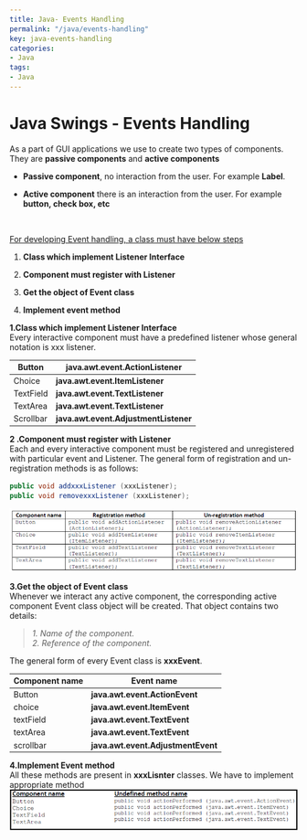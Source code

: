 ```yaml
---
title: Java- Events Handling
permalink: "/java/events-handling"
key: java-events-handling
categories:
- Java
tags:
- Java
---
```


Java Swings - Events Handling
===================

As a part of GUI applications we use to create two types of components. They are
**passive components** and **active components**

-   **Passive component**, no interaction from the user. For example **Label**.

-   **Active component** there is an interaction from the user. For example
    **button, check box, etc**

<br>

<u>For developing Event handling, a class must have below steps</u>

1.  **Class which implement Listener Interface**

2.  **Component must register with Listener**

3.  **Get the object of Event class**

4.  **Implement event method**


**1.Class which implement Listener Interface**  
Every interactive component must have a predefined listener whose general
notation is xxx listener.

| Button    | **java.awt.event.ActionListener**     |
|-----------|---------------------------------------|
| Choice    | **java.awt.event.ItemListener**       |
| TextField | **java.awt.event.TextListener**       |
| TextArea  | **java.awt.event.TextListener**       |
| Scrollbar | **java.awt.event.AdjustmentListener** |



**2 .Component must register with Listener**  
Each and every interactive component must be registered and unregistered with
particular event and Listener. The general form of registration and
un-registration methods is as follows:
```java
public void addxxxListener (xxxListener);
public void removexxxListener (xxxListener);
```
![](media/1b6c4bd7b7772a767518673e78ea8f1f.png)



**3.Get the object of Event class**  
Whenever we interact any active component, the corresponding active component
Event class object will be created. That object contains two details:
>   *1. Name of the component.*  
>   *2. Reference of the component.*

The general form of every Event class is **xxxEvent**.

| **Component name** | **Event name**                     |
|--------------------|------------------------------------|
| Button             | **java.awt.event.ActionEvent**     |
| choice             | **java.awt.event.ItemEvent**       |
| textField          | **java.awt.event.TextEvent**       |
| textArea           | **java.awt.event.TextEvent**       |
| scrollbar          | **java.awt.event.AdjustmentEvent** |



**4.Implement Event method**  
All these methods are present in **xxxLisnter** classes. We have to implement
appropriate method
![](media/14736bb9812f1cd1cd371666df3bb74d.png)
